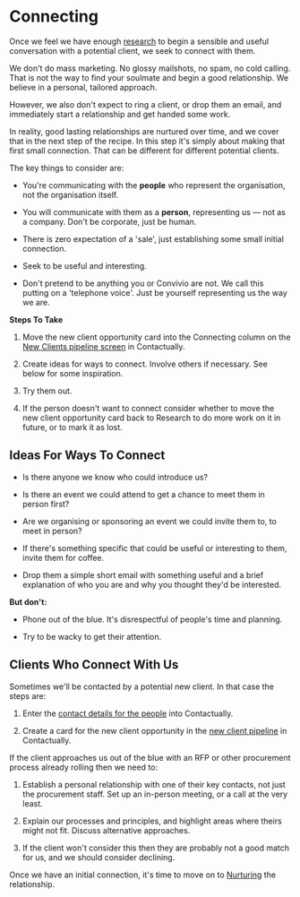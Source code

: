 # Connecting

Once we feel we have enough [research](/new_client_recipe/researching.md) to begin a sensible and useful conversation with a potential client, we seek to connect with them.

We don't do mass marketing. No glossy mailshots, no spam, no cold calling. That is not the way to find your soulmate and begin a good relationship. We believe in a personal, tailored approach.

However, we also don't expect to ring a client, or drop them an email, and immediately start a relationship and get handed some work.

In reality, good lasting relationships are nurtured over time, and we cover that in the next step of the recipe. In this step it's simply about making that first small connection. That can be different for different potential clients.

The key things to consider are:

* You're communicating with the **people** who represent the organisation, not the organisation itself.

* You will communicate with them as a **person**, representing us — not as a company. Don't be corporate, just be human.

* There is zero expectation of a 'sale', just establishing some small initial connection.

* Seek to be useful and interesting.

* Don't pretend to be anything you or Convivio are not. We call this putting on a 'telephone voice'. Just be yourself representing us the way we are.


**Steps To Take**

1. Move the new client opportunity card into the Connecting column on the [New Clients pipeline screen](https://www.contactually.com/pipelines/86389) in Contactually.

2. Create ideas for ways to connect. Involve others if necessary. See below for some inspiration.

3. Try them out.

4. If the person doesn't want to connect consider whether to move the new client opportunity card back to Research to do more work on it in future, or to mark it as lost.


## Ideas For Ways To Connect

* Is there anyone we know who could introduce us?

* Is there an event we could attend to get a chance to meet them in person first?

* Are we organising or sponsoring an event we could invite them to, to meet in person?

* If there's something specific that could be useful or interesting to them, invite them for coffee.

* Drop them a simple short email with something useful and a brief explanation of who you are and why you thought they'd be interested.


**But don't:**

* Phone out of the blue. It's disrespectful of people's time and planning.

* Try to be wacky to get their attention.


## Clients Who Connect With Us

Sometimes we'll be contacted by a potential new client. In that case the steps are:

1. Enter the [contact details for the people](https://www.contactually.com/contacts) into Contactually.

2. Create a card for the new client opportunity in the [new client pipeline](https://www.contactually.com/pipelines/86389) in Contactually.


If the client approaches us out of the blue with an RFP or other procurement process already rolling then we need to:
1. Establish a personal relationship with one of their key contacts, not just the procurement staff. Set up an in-person meeting, or a call at the very least.

1. Explain our processes and principles, and highlight areas where theirs might not fit. Discuss alternative approaches.
2. If the client won't consider this then they are probably not a good match for us, and we should consider declining.

Once we have an initial connection, it's time to move on to [Nurturing](/new_client_recipe/nurturing.md) the relationship.

